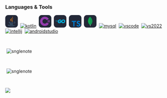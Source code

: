 ### Languages & Tools

<a href="https://java.com" target="_blank" rel="noreferrer"><img src="https://raw.githubusercontent.com/snglenote/skill-icons/main/icons/Java-Dark.svg" alt="java" height="40"/></a>&nbsp;  <a href="https://kotlinlang.org" target="_blank" rel="noreferrer"><img src="https://raw.githubusercontent.com/snglenote/skill-icons/main/icons/Kotlin-Dark.svg" alt="kotlin" height="40"/></a>&nbsp; <a href="https://docs.microsoft.com/en-us/dotnet/csharp/" target="_blank" rel="noreferrer"><img src="https://raw.githubusercontent.com/snglenote/skill-icons/main/icons/CS-Dark.svg" alt="csharp" height="40"/></a>&nbsp; <a href="https://golang.org" target="_blank" rel="noreferrer"><img src="https://raw.githubusercontent.com/snglenote/skill-icons/main/icons/GoLang-Dark.svg" alt="go" height="40"/></a>&nbsp; <a href="https://www.typescriptlang.org" target="_blank" rel="noreferrer"><img src="https://raw.githubusercontent.com/snglenote/skill-icons/main/icons/TypeScript-Dark.svg" alt="typescript" height="40"/></a>&nbsp; <a href="https://www.mongodb.com" target="_blank" rel="noreferrer"><img src="https://raw.githubusercontent.com/snglenote/skill-icons/main/icons/MongoDB-Dark.svg" alt="mongodb" height="40"/></a>&nbsp; <a href="https://www.mysql.com" target="_blank" rel="noreferrer"><img src="https://raw.githubusercontent.com/snglenote/skill-icons/main/icons/MySQL-Dark.svg" alt="mysql" height="40"/></a>&nbsp; <a href="https://code.visualstudio.com" target="_blank" rel="noreferrer"><img src="https://raw.githubusercontent.com/snglenote/skill-icons/main/icons/VSCode-Dark.svg" alt="vscode" height="40"/></a>&nbsp; <a href="https://visualstudio.microsoft.com" target="_blank" rel="noreferrer"><img src="https://raw.githubusercontent.com/snglenote/skill-icons/main/icons/VisualStudio-Dark.svg" alt="vs2022" height="40"/></a>&nbsp; <a href="https://www.jetbrains.com/idea/" target="_blank" rel="noreferrer"><img src="https://raw.githubusercontent.com/snglenote/skill-icons/main/icons/Idea-Dark.svg" alt="intellij" height="40"/></a>&nbsp; <a href="https://developer.android.com/studio" target="_blank" rel="noreferrer"><img src="https://raw.githubusercontent.com/snglenote/skill-icons/main/icons/AndroidStudio-Dark.svg" alt="androidstudio" height="40"/></a></p>&nbsp;

<p>&nbsp;<img align="center" src="https://github-readme-stats.snglenote.vercel.app/api/top-langs?username=snglenote&theme=transparent" alt="snglenote" /></p><br/>

<p>&nbsp;<img align="center" src="https://github-readme-stats.snglenote.vercel.app/api?username=snglenote&show_icons=true&theme=transparent&count_private=true" alt="snglenote" /></p>&nbsp;

<p align="left"><img src="https://count.getloli.com/get/@snglenote?theme=asoul"></p></body></html>
